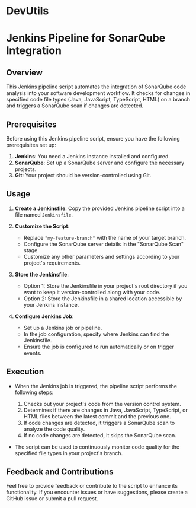 # DevUtils

# Jenkins Pipeline for SonarQube Integration

## Overview

This Jenkins pipeline script automates the integration of SonarQube code analysis into your software development workflow. It checks for changes in specified code file types (Java, JavaScript, TypeScript, HTML) on a branch and triggers a SonarQube scan if changes are detected.

## Prerequisites

Before using this Jenkins pipeline script, ensure you have the following prerequisites set up:

1. **Jenkins**: You need a Jenkins instance installed and configured.
2. **SonarQube**: Set up a SonarQube server and configure the necessary projects.
3. **Git**: Your project should be version-controlled using Git.

## Usage

1. **Create a Jenkinsfile**: Copy the provided Jenkins pipeline script into a file named `Jenkinsfile`.

2. **Customize the Script**:
   - Replace `"my-feature-branch"` with the name of your target branch.
   - Configure the SonarQube server details in the "SonarQube Scan" stage.
   - Customize any other parameters and settings according to your project's requirements.

3. **Store the Jenkinsfile**:
   - Option 1: Store the Jenkinsfile in your project's root directory if you want to keep it version-controlled along with your code.
   - Option 2: Store the Jenkinsfile in a shared location accessible by your Jenkins instance.

4. **Configure Jenkins Job**:
   - Set up a Jenkins job or pipeline.
   - In the job configuration, specify where Jenkins can find the Jenkinsfile.
   - Ensure the job is configured to run automatically or on trigger events.

## Execution

- When the Jenkins job is triggered, the pipeline script performs the following steps:
   1. Checks out your project's code from the version control system.
   2. Determines if there are changes in Java, JavaScript, TypeScript, or HTML files between the latest commit and the previous one.
   3. If code changes are detected, it triggers a SonarQube scan to analyze the code quality.
   4. If no code changes are detected, it skips the SonarQube scan.

- The script can be used to continuously monitor code quality for the specified file types in your project's branch.

## Feedback and Contributions

Feel free to provide feedback or contribute to the script to enhance its functionality. If you encounter issues or have suggestions, please create a GitHub issue or submit a pull request.
